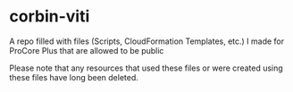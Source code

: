# corbin-viti
A repo filled with files (Scripts, CloudFormation Templates, etc.) I made for ProCore Plus that are allowed to be public

Please note that any resources that used these files or were created using these files have long been deleted.
